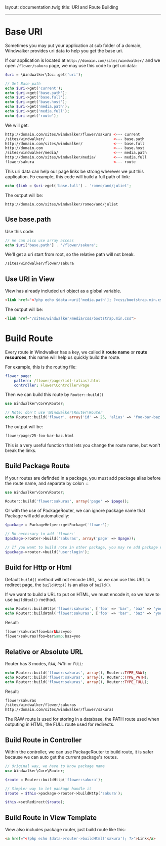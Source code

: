 layout: documentation.twig
title: URI and Route Building

---

# Base URI

Sometimes you may put your application at sub folder of a domain, Windwalker provides uri data to help you get the base uri.
 
If our application is located at `http://domain.com/sites/windwalker/` and we open `/flower/sakura` page, we may use this code to get uri data:

``` php
$uri = \Windwalker\Ioc::get('uri');

// Get Base path
echo $uri->get('current');
echo $uri->get('base.path');
echo $uri->get('base.full');
echo $uri->get('base.host');
echo $uri->get('media.path');
echo $uri->get('media.full');
echo $uri->get('route');
```

We will get:

``` html
http://domain.com/sites/windwalker/flower/sakura <--- current
/sites/windwalker/                               <--- base.path
http://domain.com/sites/windwalker/              <--- base.full
http://domain.com                                <--- base.host
/sites/windwalker/media/                         <--- media.path
http://domain.com/sites/windwalker/media/        <--- media.full
flower/sakura                                    <--- route
```

This uri data can help our page links be strong wherever we put this application. Fo example, this code will build a full path of link:

``` php
echo $link = $uri->get('base.full') . 'romeo/and/juliet'; 
```

The output will be:

```
http://domain.com/sites/windwalker/romeo/and/juliet
```

## Use base.path

Use this code:

``` php
// We can also use array access
echo $uri['base.path'] . '/flower/sakura';
```

We'll get a uri start from root, so the relative path will not break.

``` html
/sites/windwalker/flower/sakura
```

## Use URI in View

View has already included uri object as a global variable.

``` html
<link href="<?php echo $data->uri['media.path']; ?>css/bootstrap.min.css">
```

The output will be:

``` html
<link href="/sites/windwalker/media/css/bootstrap.min.css">
```

# Build Route

Every route in Windwalker has a key, we called it **route name** or **route resources**, this name will help us quickly build the route.

For example, this is the routing file:

``` yaml
flower_page:
    pattern: /flower/page/(id)-(alias).html
    controller: Flower\Controller\Page
```

Then we can build this route by `Router::build()`

``` php
use Windwalker\Core\Router;

// Note: don't use \Windwalker\Router\Router
echo Router::build('flower', array('id' => 25, 'alias' => 'foo-bar-baz'));
```

The output will be:

``` html
flower/page/25-foo-bar-baz.html
```

This is a very useful function that lets you change the route name, but won't break the links.

## Build Package Route

If your routes are definded in a package, you must add package alias before the route name, and separate by colon `:`:

``` php
use Windwalker\Core\Router;

Router::build('flower:sakuras', array('page' => $page));
```

Or with the use of PackageRouter, we can ignore package name that Package will add automatically:

``` php
$package = PackageHelper::getPackage('flower');

// No necessary to add 'flower:'
$package->router->build('sakuras', array('page' => $page));

// If you want to build rote in other package, you may re add package name
$package->router->build('user:login');
```

## Build for Http or Html

Default `build()` method will not encode URL, so we can use this URL to redirect page, the `buildHttp()` is an alias of `build()`.

If we want to build a URL to put on HTML, we must encode it, so we have to use `buildHtml()` method.

``` php
echo Router::buildHttp('flower:sakuras', ['foo' => 'bar', 'baz' => 'yoo']);
echo Router::buildHtml('flower:sakuras', ['foo' => 'bar', 'baz' => 'yoo']);
```

Result:

``` html
flower/sakuras?foo=bar&baz=yoo
flower/sakuras?foo=bar&amp;baz=yoo
```

## Relative or Absolute URL

Router has 3 modes, `RAW`, `PATH` or `FULL`:

``` php
echo Router::build('flower:sakuras', array(), Router::TYPE_RAW);
echo Router::build('flower:sakuras', array(), Router::TYPE_PATH);
echo Router::build('flower:sakuras', array(), Router::TYPE_FULL);
```

Result:

``` html
flower/sakuras
/sites/windwalker/flower/sakuras
http://domain.com/sites/windwalker/flower/sakuras
```

The RAW route is used for storing in a database, the PATH route used when outputing in HTML, the FULL route used for redirects.

## Build Route in Controller

Within the controller, we can use PackageRouter to build route, it is safer because we can auto get the current package's routes.

``` php
// Original way, we have to know package name
use Windwalker\Core\Router;

$route = Router::buildHttp('flower:sakura');

// Simpler way to let package handle it
$route = $this->package->router->buildHttp('sakura');

$this->setRedirect($route);
```

## Build Route in View Template

View also includes package router, just build route like this:

``` html
<a href="<?php echo $data->router->buildHtml('sakura'); ?>">Link</a>
```

